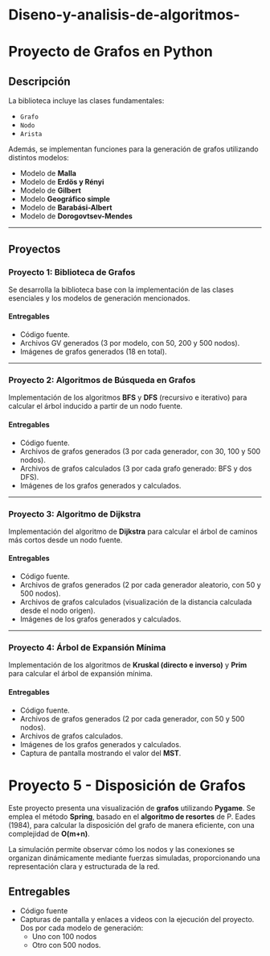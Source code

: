 # Diseno-y-analisis-de-algoritmos-

# Proyecto de Grafos en Python

## Descripción
La biblioteca incluye las clases fundamentales:
- `Grafo`
- `Nodo`
- `Arista`

Además, se implementan funciones para la generación de grafos utilizando distintos modelos:
- Modelo de **Malla**
- Modelo de **Erdös y Rényi**
- Modelo de **Gilbert**
- Modelo **Geográfico simple**
- Modelo de **Barabási-Albert**
- Modelo de **Dorogovtsev-Mendes**

---

## Proyectos

### Proyecto 1: Biblioteca de Grafos
Se desarrolla la biblioteca base con la implementación de las clases esenciales y los modelos de generación mencionados.

#### **Entregables**
- Código fuente.
- Archivos GV generados (3 por modelo, con 50, 200 y 500 nodos).
- Imágenes de grafos generados (18 en total).

---

### Proyecto 2: Algoritmos de Búsqueda en Grafos
Implementación de los algoritmos **BFS** y **DFS** (recursivo e iterativo) para calcular el árbol inducido a partir de un nodo fuente.

#### **Entregables**
- Código fuente.
- Archivos de grafos generados (3 por cada generador, con 30, 100 y 500 nodos).
- Archivos de grafos calculados (3 por cada grafo generado: BFS y dos DFS).
- Imágenes de los grafos generados y calculados.

---

### Proyecto 3: Algoritmo de Dijkstra
Implementación del algoritmo de **Dijkstra** para calcular el árbol de caminos más cortos desde un nodo fuente.

#### **Entregables**
- Código fuente.
- Archivos de grafos generados (2 por cada generador aleatorio, con 50 y 500 nodos).
- Archivos de grafos calculados (visualización de la distancia calculada desde el nodo origen).
- Imágenes de los grafos generados y calculados.

---

### Proyecto 4: Árbol de Expansión Mínima
Implementación de los algoritmos de **Kruskal (directo e inverso)** y **Prim** para calcular el árbol de expansión mínima.

#### **Entregables**
- Código fuente.
- Archivos de grafos generados (2 por cada generador, con 50 y 500 nodos).
- Archivos de grafos calculados.
- Imágenes de los grafos generados y calculados.
- Captura de pantalla mostrando el valor del **MST**.



# Proyecto 5 - Disposición de Grafos

Este proyecto presenta una visualización de **grafos** utilizando **Pygame**. Se emplea el método **Spring**, basado en el **algoritmo de resortes** de P. Eades (1984), para calcular la disposición del grafo de manera eficiente, con una complejidad de **O(m+n)**.

La simulación permite observar cómo los nodos y las conexiones se organizan dinámicamente mediante fuerzas simuladas, proporcionando una representación clara y estructurada de la red.

## **Entregables**
- Código fuente
- Capturas de pantalla y enlaces a videos con la ejecución del proyecto.
  Dos por cada modelo de generación:
  - Uno con 100 nodos
  - Otro con 500 nodos.



